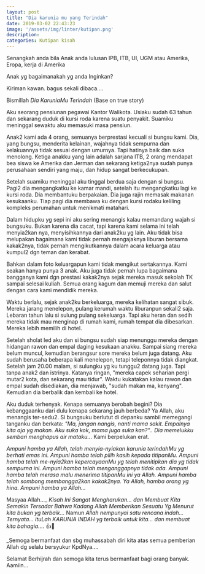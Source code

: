 ```yaml
---
layout: post
title: "Dia karunia mu yang Terindah"
date: 2019-03-02 22:43:23
image: '/assets/img/linter/kutipan.png'
description:
categories: Kutipan kisah
---
```




Senangkah anda bila Anak anda lulusan IPB, ITB, UI, UGM atau
Amerika, Eropa, kerja di Amerika

Anak yg bagaimanakah yg anda
Inginkan?

Kiriman kawan. bagus sekali dibaca....

Bismillah 
*Dia KaruniaMu Terindah*
(Base on true story)

Aku seorang pensiunan pegawai Kantor Walikota. Usiaku sudah 63 tahun dan sekarang duduk di kursi roda karena suatu penyakit. Suamiku meninggal sewaktu aku memasuki masa pensiun. 

Anak2 kami ada 4 orang, semuanya berprestasi kecuali si bungsu kami. Dia, yang bungsu, menderita kelainan, wajahnya tidak sempurna dan kelakuannya tidak sesuai dengan umurnya. Tapi hatinya baik dan suka menolong. Ketiga anakku yang lain adalah sarjana ITB, 2 orang mendapat bea siswa ke Amerika dan Jerman dan sekarang ketiga2nya sudah punya perusahaan sendiri yang maju, dan hidup sangat berkecukupan.

Setelah suamiku meninggal aku tinggal berdua saja dengan si bungsu. Pagi2 dia mengangkatku ke kamar mandi, setelah itu mengangkatku lagi ke kursi roda. Dia membantuku berpakaian. Dia juga rajin memasak makanan kesukaanku. Tiap pagi dia membawa ku dengan kursi rodaku keliling kompleks perumahan untuk menikmati matahari. 

Dalam hidupku yg sepi ini aku sering menangis kalau memandang wajah si bungsuku. Bukan karena dia cacat, tapi karena kami selama ini telah menyia2kan nya, menyisihkannya dari anak2ku yg lain. Aku tidak bisa melupakan bagaimana kami tidak pernah mengajaknya liburan bersama kakak2nya, tidak pernah mengikutkannya dalam acara keluarga atau kumpul2 dgn teman dan kerabat. 

Bahkan dalam foto keluargapun kami tidak mengikut sertakannya. Kami seakan hanya punya 3 anak. Aku juga tidak pernah lupa bagaimana bangganya kami dgn prestasi kakak2nya sejak mereka masuk sekolah TK sampai selesai kuliah. Semua orang kagum dan memuji mereka dan salut dengan cara kami mendidik mereka. 

Waktu berlalu, sejak anak2ku berkeluarga, mereka kelihatan sangat sibuk. Mereka jarang menelepon, pulang kerumah waktu liburanpun sekali2 saja. Lebaran tahun lalu si sulung pulang sekeluarga. Tapi aku heran dan sedih mereka tidak mau menginap di rumah kami, rumah tempat dia dibesarkan. Mereka lebih memilih di hotel. 

Setelah sholat led aku dan si bungsu sudah siap menunggu mereka dengan hidangan rawon dan empal daging kesukaan anakku. 
Sampai siang mereka belum muncul, kemudian berangsur sore mereka belum juga datang. Aku sudah berusaha beberapa kali menelepon, tetapi teleponnya tidak diangkat. Setelah jam 20.00 malam, si sulungku yg ku tunggu2 datang juga. Tapi tanpa anak2 dan istrinya. Katanya ringan, "mereka capek seharian pergi mutar2 kota, dan sekarang mau tidur". Waktu kukatakan kalau rawon dan empal sudah disediakan, dia menjawab, "sudah makan ma, kenyang". Kemudian dia berbalik dan kembali ke hotel. 

Aku duduk terhenyak. 
Kenapa semuanya berobah begini? Dia kebanggaanku dari dulu kenapa sekarang jauh berbeda? Ya Allah, aku menangis ter-sedu2. Si bungsuku berlutut di depanku sambil memegangi tanganku dan berkata: _*"Ma, jangan nangis, nanti mama sakit. Empalnya kita aja yg makan. Aku suka kok, mama juga suka kan?"..*_   _Dia memelukku sembari menghapus air mataku.._. Kami berpelukan erat. 

_*Ampuni hamba ya Allah, telah menyia-nyiakan karunia terindahMu yg berhati emas ini. Ampuni hamba telah pilih kasih kepada titipanMu. Ampuni hamba telah me-nyia2kan kepercayaanMu yg telah menitipkan dia yg tidak sempurna ini. Ampuni hamba telah menganggapnya tidak ada. Ampuni hamba telah merasa malu menerima titipanMu ini ya Allah. Ampuni hamba telah sombong membangga2kan kakak2nya. Ya Allah, hamba orang yg hina. Ampuni hamba ya Allah...*_           

Masyaa Allah..._ _Kisah Ini Sangat Mengharukan... dan Membuat Kita Semakin Tersadar Bahwa Kadang Allah Memberikan Sesuatu Yg_ _*Menurut kita bukan yg terbaik...*_ Namun _*Allah nempunyai satu rencana indah... Ternyata... ituLah KARUNIA INDAH  yg terbaik untuk kita... dan membuat kita bahagia....*_  👍🌹 

 _Semoga bermanfaat dan sbg muhassabah diri kita atas semua pemberian Allah dg selalu bersyukur KpdNya....

Selamat Berhijrah dan semoga kita terus bermanfaat bagi orang banyak. Aamiin...
